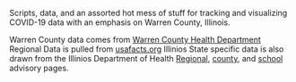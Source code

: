 Scripts, data, and an assorted hot mess of stuff for tracking and visualizing
COVID-19 data with an emphasis on Warren County, Illinois.

Warren County data comes from [Warren County Health Department](http://warrencohealth.com/covid-19.html)
Regional Data is pulled from [usafacts.org](https://usafacts.org/visualizations/coronavirus-covid-19-spread-map/)
Illinios State specific data is also drawn from the Illinios Department of Health [Regional](https://www.dph.illinois.gov/regionmetrics?regionID=2), [county](https://www.dph.illinois.gov/countymetrics?county=Warren), and [school](https://www.dph.illinois.gov/countyschool?county=Warren) advisory pages.
